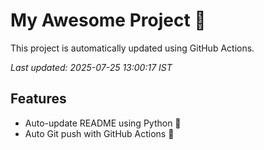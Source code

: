 # My Awesome Project 🚀

This project is automatically updated using GitHub Actions.

_Last updated: 2025-07-25 13:00:17 IST_

## Features
- Auto-update README using Python 🐍
- Auto Git push with GitHub Actions 🤖
